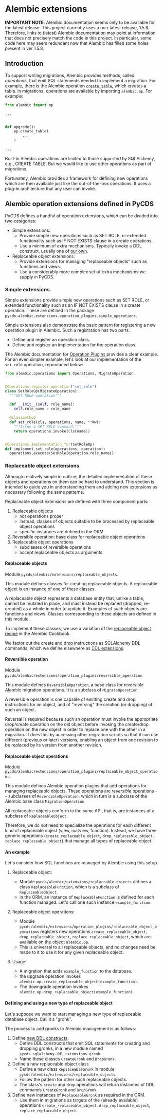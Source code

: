 # Alembic extensions

**IMPORTANT NOTE**: Alembic documentation seems only to be available for the latest release. This project currently uses a non-latest release, 1.5.8. Therefore, links to (latest) Alembic documentation may point at information that does not precisely match the code in this project. In particular, some code here may seem redundant now that Alembic has filled some holes present in ver 1.5.8.

## Introduction

To support writing migrations, Alembic provides methods, called _operations_, that emit SQL statements needed to implement a migration. For example, there is the Alembic operation [`create_table`](https://alembic.sqlalchemy.org/en/latest/ops.html#alembic.operations.Operations.create_table), which creates a table. In migrations, operations are available by importing `alembic.op`. For example:

```python
from alembic import op

...


def upgrade():
    op.create_table(
        ...
    )

...
```

Built-in Alembic operations are limited to those supported by SQLAlchemy, e.g., CREATE TABLE. But we would like to use other operations as part of migrations.

Fortunately, Alembic provides a framework for defining new operations which are then available just like the out-of-the-box operations. It uses a plug-in architecture that any user can invoke.

## Alembic operation extensions defined in PyCDS

PyCDS defines a handful of operation extensions, which can be divided into two categories:
- Simple extensions: 
  - Provide simple new operations such as SET ROLE, or extended functionality such as IF NOT EXISTS clause in a create operations.
  - Use a minimum of extra mechanisms. Typically invoke a DDL construct, usually one of [our own](./sqlalchemy-extensions.md).
- Replaceable object extensions: 
  - Provide extensions for managing "replaceable objects" such as functions and views.
  - Use a considerably more complex set of extra mechanisms we supply in PyCDS.

### Simple extensions

Simple extensions provide simple new operations such as SET ROLE, or extended functionality such as an IF NOT EXISTS clause in a create operation. These are defined in the package `pycds.alembic.extensions.operation_plugins.simple_operations`.

Simple extensions also demonstrate the basic pattern for registering a new operation plugin in Alembic. Such a registration has two parts:
- Define and register an operation class.
- Define and register an implementation for the operation class.

The Alembic documentation for [Operation Plugins](https://alembic.sqlalchemy.org/en/latest/api/operations.html#operation-plugins) provides a clear example. For an even simpler example, let's look at our implementation of the `set_role` operation, reproduced below:

```python
from alembic.operations import Operations, MigrateOperation


@Operations.register_operation("set_role")
class SetRoleOp(MigrateOperation):
  """SET ROLE operation"""

  def __init__(self, role_name):
    self.role_name = role_name

  @classmethod
  def set_role(cls, operations, name, **kw):
    """Issue a SET ROLE command."""
    return operations.invoke(cls(name))


@Operations.implementation_for(SetRoleOp)
def implement_set_role(operations, operation):
  operations.execute(SetRole(operation.role_name))
```

### Replaceable object extensions

Although relatively simple in outline, the detailed implementation of these objects and operations on them can be hard to understand. This section is intended to guide you in understanding them and adding new extensions as necessary following the same patterns.

Replaceable object extensions are defined with three component parts:
1. Replaceable objects
   - not operations proper
   - instead, classes of objects suitable to be processed by replaceable object operations
   - specific instances are defined in the ORM
2. Reversible operation: base class for replaceable object operations
3. Replaceable object operations
   - subclasses of reversible operations
   - accept replaceable objects as arguments

#### Replaceable objects

Module `pycds/alembic/extensions/replaceable_objects`.

This module defines classes for creating replaceable objects. A replaceable object is an instance of one of these classes.

A replaceable object represents a database entity that, unlike a table, cannot be mutated in place, and must instead be replaced (dropped, re-created) as a whole in order to update it. Examples of such objects are functions and views. Classes corresponding to these objects are defined in this module.

To implement these classes, we use a variation of the [replaceable object recipe](https://alembic.sqlalchemy.org/en/latest/cookbook.html#replaceable-objects) in the Alembic Cookbook.

We factor out the create and drop instructions as SQLAlchemy DDL commands, which we define elsewhere as [DDL extensions](sqlalchemy-extensions.md).

#### Reversible operation

Module `pycds/alembic/extensions/operation_plugins/reversible_operation`.

This module defines `ReversibleOperation`, a base class for reversible Alembic migration operations. It is a subclass of `MigrateOperation`.

A reversible operation is one capable of emitting create and drop instructions for an object, and of "reversing" the creation (or dropping) of such an object.

Reversal is required because such an operation must invoke the appropriate drop/create operation on the old object before invoking the create/drop operation on the new object in order to replace one with the other in a migration. It does this by accessing other migration scripts so that it can use different (previous or later) versions, enabling an object from one revision to be replaced by its version from another revision.

#### Replaceable object operations

Module `pycds/alembic/extensions/operation_plugins/replaceable_object_operations`.

This module defines Alembic operation plugins that add operations for managing replaceable objects. These operations are _reversible_ operations -- subclasses of `ReversibleOperation`, which in turn is a subclass of the Alembic base class `MigrationOperation`.

All replaceable objects conform to the same API, that is, are instances of a subclass of `ReplaceableObject`. 

Therefore, we do not need to specialize the operations for each different kind of replaceable object (view, matview, function). Instead, we have three generic operations (`create_replaceable_object`, `drop_replaceable_object`, `replace_replaceable_object`) that manage all types of replaceable object.

#### An example

Let's consider how SQL functions are managed by Alembic using this setup.

1. Replaceable object:
   - Module `pycds/alembic/extensions/replaceable_objects` defines a class `ReplaceableFunction`, which is a subclass of `ReplaceableObject`. 
   - In the ORM, an instance of `ReplaceableFunction` is defined for each function managed. Let's call one such instance `example_function`.

2. Replaceable object operations: 
   - Module `pycds/alembic/extensions/operation_plugins/replaceable_object_operations` registers new operations `create_replaceable_object`, `drop_replaceable_object`, `replace_replaceable_object`, which are available on the object `alembic.op`.
   - This is universal to all replaceable objects, and no changes need be made to it to use it for any given replaceable object.

3. Usage:
   - A migration that adds `example_function` to the database.
   - the upgrade operation invokes `alembic.op.create_replaceable_object(example_function)`.
   - The downgrade operation invokes `alembic.op.drop_replaceable_object(example_function)`.

#### Defining and using a new type of replaceable object

Let's suppose we want to start managing a new type of replaceable database object. Call it a "gronk".

The process to add gronks to Alembic management is as follows:

1. Define [new DDL constructs](sqlalchemy-extensions.md).
   - Define DDL constructs that emit SQL statements for creating and dropping gronks, in a new module named `pycds.sqlalchemy.ddl_extensions.gronk`. 
   - Name these classes `CreateGronk` and `DropGronk`.
2. Define a new replaceable object class 
   - Define a new class `ReplaceableGronk` in module `pycds/alembic/extensions/replaceable_objects`. 
   - Follow the pattern for other such replaceable objects. 
   - The class's `create` and `drop` operations will return instances of DDL commands `CreateGronk` and `DropGronk`.
3. Define new instances of `ReplaceableGronk` as required in the ORM. 
   - Use them in migrations as targets of the (already available) operations `create_replaceable_object`, `drop_replaceable_object`, `replace_replaceable_object`.

